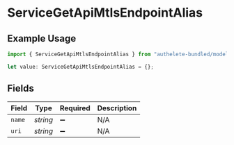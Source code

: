 # ServiceGetApiMtlsEndpointAlias

## Example Usage

```typescript
import { ServiceGetApiMtlsEndpointAlias } from "authelete-bundled/models/operations";

let value: ServiceGetApiMtlsEndpointAlias = {};
```

## Fields

| Field              | Type               | Required           | Description        |
| ------------------ | ------------------ | ------------------ | ------------------ |
| `name`             | *string*           | :heavy_minus_sign: | N/A                |
| `uri`              | *string*           | :heavy_minus_sign: | N/A                |